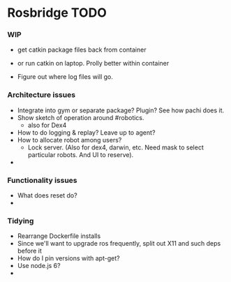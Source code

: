 # Rosbridge TODO


### WIP

  * get catkin package files back from container
   - or run catkin on laptop. Prolly better within container
  * Figure out where log files will go.

### Architecture issues
  * Integrate into gym or separate package? Plugin? See how pachi does it.
  * Show sketch of operation around #robotics.
    - also for Dex4
  * How to do logging & replay? Leave up to agent?
  * How to allocate robot among users?
    - Lock server. (Also for dex4, darwin, etc. Need mask to select particular robots. And UI to reserve).
  *

### Functionality issues
  * What does reset do?
  *


### Tidying
  * Rearrange Dockerfile installs
  * Since we'll want to upgrade ros frequently, split out X11 and such deps before it
  * How do I pin versions with apt-get?
  * Use node.js 6?
  *
